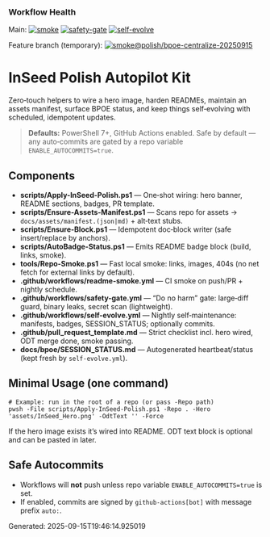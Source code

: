 ﻿<!-- BPOE:STATUS-BADGES BEGIN -->
### Workflow Health

Main:
[![smoke](https://github.com/rickballard/InSeed/actions/workflows/smoke.yml/badge.svg)](https://github.com/rickballard/InSeed/actions/workflows/smoke.yml)
[![safety-gate](https://github.com/rickballard/InSeed/actions/workflows/safety-gate.yml/badge.svg)](https://github.com/rickballard/InSeed/actions/workflows/safety-gate.yml)
[![self-evolve](https://github.com/rickballard/InSeed/actions/workflows/self-evolve.yml/badge.svg)](https://github.com/rickballard/InSeed/actions/workflows/self-evolve.yml)

Feature branch (temporary):
[![smoke@polish/bpoe-centralize-20250915](https://github.com/rickballard/InSeed/actions/workflows/smoke.yml/badge.svg?branch=polish/bpoe-centralize-20250915)](https://github.com/rickballard/InSeed/actions/workflows/smoke.yml?query=branch%3Apolish%2Fbpoe-centralize-20250915)
<!-- BPOE:STATUS-BADGES END -->

# InSeed Polish Autopilot Kit

Zero‑touch helpers to wire a hero image, harden READMEs, maintain an assets manifest,
surface BPOE status, and keep things self‑evolving with scheduled, idempotent updates.

> **Defaults:** PowerShell 7+, GitHub Actions enabled. Safe by default — any auto‑commits are gated by a repo variable `ENABLE_AUTOCOMMITS=true`.

## Components
- **scripts/Apply-InSeed-Polish.ps1** — One‑shot wiring: hero banner, README sections, badges, PR template.
- **scripts/Ensure-Assets-Manifest.ps1** — Scans repo for assets → `docs/assets/manifest.(json|md)` + alt‑text stubs.
- **scripts/Ensure-Block.ps1** — Idempotent doc‑block writer (safe insert/replace by anchors).
- **scripts/AutoBadge-Status.ps1** — Emits README badge block (build, links, smoke).
- **tools/Repo-Smoke.ps1** — Fast local smoke: links, images, 404s (no net fetch for external links by default).
- **.github/workflows/readme-smoke.yml** — CI smoke on push/PR + nightly schedule.
- **.github/workflows/safety-gate.yml** — “Do no harm” gate: large‑diff guard, binary leaks, secret scan (lightweight).
- **.github/workflows/self-evolve.yml** — Nightly self‑maintenance: manifests, badges, SESSION_STATUS; optionally commits.
- **.github/pull_request_template.md** — Strict checklist incl. hero wired, ODT merge done, smoke passing.
- **docs/bpoe/SESSION_STATUS.md** — Autogenerated heartbeat/status (kept fresh by `self-evolve.yml`).

## Minimal Usage (one command)
```pwsh
# Example: run in the root of a repo (or pass -Repo path)
pwsh -File scripts/Apply-InSeed-Polish.ps1 -Repo . -Hero 'assets/InSeed_Hero.png' -OdtText '' -Force
```
If the hero image exists it’s wired into README. ODT text block is optional and can be pasted in later.

## Safe Autocommits
- Workflows will **not** push unless repo variable `ENABLE_AUTOCOMMITS=true` is set.
- If enabled, commits are signed by `github-actions[bot]` with message prefix `auto:`.

Generated: 2025-09-15T19:46:14.925019


